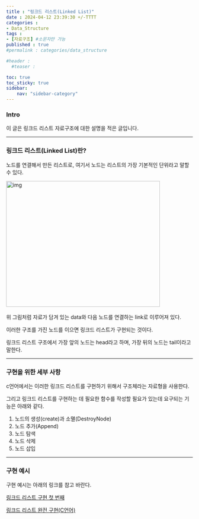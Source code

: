 ```yaml
---
title : "링크드 리스트(Linked List)"
date : 2024-04-12 23:39:30 +/-TTTT
categories : 
- Data_Structure
tags : 
- [자료구조] #소문자만 가능
published : true
#permalink : categories/data_structure

#header :
  #teaser : 

toc: true
toc_sticky: true
sidebar:
    nav: "sidebar-category"
---
```


### Intro

이 글은 링크드 리스트 자료구조에 대한 설명을 적은 글입니다.

* * *

### 링크드 리스트(Linked List)란?

노드를 연결해서 만든 리스트로, 여기서 노드는 리스트의 가장 기본적인 단위라고 말할 수 있다.

<img src="https://velog.velcdn.com/images%2Ftataki26%2Fpost%2F0616cb34-45e1-4a19-a053-abdae7c721bd%2Fsbzf3hz07azamnxapyp1.png" alt="img" width="415" height="339">   

위 그림처럼 자료가 담겨 있는 data와 다음 노드를 연결하는 link로 이루어져 있다.

이러한 구조를 가진 노드를 이으면 링크드 리스트가 구현되는 것이다.

링크드 리스트 구조에서 가장 앞의 노드는 head라고 하며, 가장 뒤의 노드는 tail이라고 말한다.

* * *

### 구현을 위한 세부 사항

c언어에서는 이러한 링크드 리스트를 구현하기 위해서 구조체라는 자료형을 사용한다.

그리고 링크드 리스트를 구현하는 데 필요한 함수를 작성할 필요가 있는데 요구되는 기능은 아래와 같다.

1.  노드의 생성(create)과 소멸(DestroyNode)
2.  노드 추가(Append)
3.  노드 탐색
4.  노드 삭제
5.  노드 삽입

* * *

### 구현 예시

구현 예시는 아래의 링크를 참고 바란다.

[링크드 리스트 구현 첫 번째](https://sk-choi.github.io/data_structure/linkedList-gpt/)   


[링크드 리스트 완전 구현(C언어)](https://sk-choi.github.io/data_structure/linkedList_compt/)



